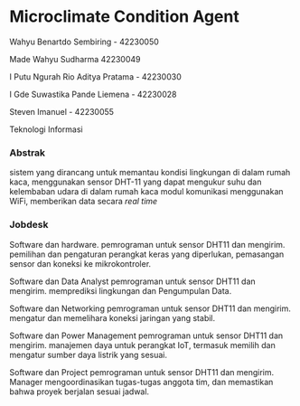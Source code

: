 # Microclimate Condition Agent

Wahyu Benartdo Sembiring - 42230050

Made Wahyu Sudharma 42230049

I Putu Ngurah Rio Aditya Pratama - 42230030

I Gde Suwastika Pande Liemena - 42230028

Steven Imanuel - 42230055

Teknologi Informasi

### Abstrak
sistem yang dirancang untuk memantau kondisi lingkungan di dalam rumah kaca, menggunakan sensor DHT-11 yang dapat mengukur suhu dan kelembaban udara di dalam rumah kaca modul komunikasi menggunakan WiFi, memberikan data secara *real time*


### Jobdesk

Software dan hardware. pemrograman untuk sensor DHT11 dan mengirim. pemilihan dan pengaturan perangkat keras yang diperlukan, pemasangan sensor dan koneksi ke mikrokontroler.

Software dan Data Analyst pemrograman untuk sensor DHT11 dan mengirim. memprediksi lingkungan dan Pengumpulan Data.

Software dan Networking pemrograman untuk sensor DHT11 dan mengirim. mengatur dan memelihara koneksi jaringan yang stabil.

Software dan Power Management pemrograman untuk sensor DHT11 dan mengirim. manajemen daya untuk perangkat IoT, termasuk memilih dan mengatur sumber daya listrik yang sesuai.

Software dan Project pemrograman untuk sensor DHT11 dan mengirim. Manager mengoordinasikan tugas-tugas anggota tim, dan memastikan bahwa proyek berjalan sesuai jadwal.







